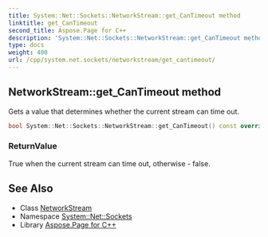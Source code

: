 ```yaml
---
title: System::Net::Sockets::NetworkStream::get_CanTimeout method
linktitle: get_CanTimeout
second_title: Aspose.Page for C++
description: 'System::Net::Sockets::NetworkStream::get_CanTimeout method. Gets a value that determines whether the current stream can time out in C++.'
type: docs
weight: 400
url: /cpp/system.net.sockets/networkstream/get_cantimeout/
---
```

## NetworkStream::get_CanTimeout method


Gets a value that determines whether the current stream can time out.

```cpp
bool System::Net::Sockets::NetworkStream::get_CanTimeout() const override
```


### ReturnValue

True when the current stream can time out, otherwise - false.

## See Also

* Class [NetworkStream](../)
* Namespace [System::Net::Sockets](../../)
* Library [Aspose.Page for C++](../../../)
